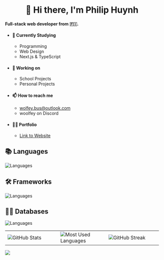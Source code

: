 <h1 align="center">👋 Hi there, I'm Philip Huynh</h1>

#### Full-stack web developer from 🇫🇮.

- #### 🌱 Currently Studying
  - Programming
  - Web Design
  - Next.js & TypeScript
- #### 🏫 Working on
  - School Projects
  - Personal Projects
- #### 📫 How to reach me
  - [wolfey.bus@outlook.com](mailto:wolfey.bus@outlook.com)
  - woolfey on Discord
- #### 👨‍🎓 Portfolio
  - <a href="https://woifey.vercel.app/" target="_blank">Link to Website</a>

## 📚 Languages

![Languages](https://skills.thijs.gg/icons?i=html,css,tailwind,js,ts)

## 🛠️ Frameworks

![Languages](https://skills.thijs.gg/icons?i=vite,react,nextjs)

## 👨‍💻 Databases

![Languages](https://skills.thijs.gg/icons?i=firebase,postgres)

<table>
<tr>
<td style="width: 33%;">
<img align="center" src="https://github-readme-stats.vercel.app/api?username=WoIfey&theme=vision-friendly-dark&hide_border=true" alt="GitHub Stats" />
</td>
<td style="width: 30%;">
<img align="center" src="https://github-readme-stats.vercel.app/api/top-langs/?username=Woifey&theme=vision-friendly-dark&hide_border=true&include_all_commits=true&count_private=false&layout=compact" alt="Most Used Languages" />
</td>
<td style="width: 33%;">
<img align="center" src="https://streak-stats.demolab.com?user=woifey&theme=dark" alt="GitHub Streak" />
</td>
</tr>
</table>
<img src="https://api.visitorbadge.io/api/combined?path=https%3A%2F%2Fgithub.com%2FWoIfey&labelColor=%23000000&countColor=%23d69400" />

